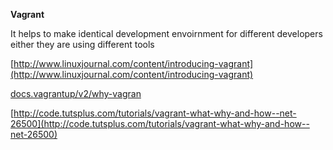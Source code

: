 **Vagrant**

It helps to make identical development envoirnment for different developers either they are using different tools

[http://www.linuxjournal.com/content/introducing-vagrant](http://www.linuxjournal.com/content/introducing-vagrant)

[docs.vagrantup/v2/why-vagran](docs.vagrantup/v2/why-vagran)

[http://code.tutsplus.com/tutorials/vagrant-what-why-and-how--net-26500](http://code.tutsplus.com/tutorials/vagrant-what-why-and-how--net-26500)
